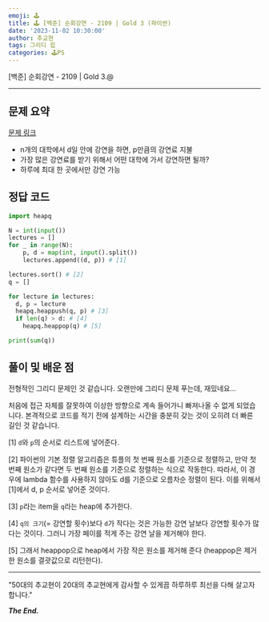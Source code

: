 ```yaml
---
emoji: 🕹️
title: 🕹️ [백준] 순회강연 - 2109 | Gold 3 (파이썬)
date: '2023-11-02 10:30:00'
author: 추교현
tags: 그리디 힙
categories: 🕹️PS
---
```


[백준] 순회강연 - 2109 | Gold 3.@

---

## 문제 요약

[문제 링크](https://www.acmicpc.net/problem/2109)

- n개의 대학에서 d일 안에 강연을 하면, p만큼의 강연료 지불
- 가장 많은 강연료를 받기 위해서 어떤 대학에 가서 강연하면 될까?
- 하루에 최대 한 곳에서만 강연 가능

## 정답 코드

```python
import heapq

N = int(input())
lectures = []
for _ in range(N):
    p, d = map(int, input().split())
    lectures.append((d, p)) # [1]

lectures.sort() # [2]
q = []

for lecture in lectures:
  d, p = lecture
  heapq.heappush(q, p) # [3]
  if len(q) > d: # [4]
    heapq.heappop(q) # [5]

print(sum(q))
```

## 풀이 및 배운 점

전형적인 그리디 문제인 것 같습니다. 오랜만에 그리디 문제 푸는데, 재밌네요...

처음에 접근 자체를 잘못하여 이상한 방향으로 계속 들어가니 빠져나올 수 없게 되었습니다. 본격적으로 코드를 적기 전에 설계하는 시간을 충분히 갖는 것이 오히려 더 빠른 길인 것 같습니다.

[1] `d`와 `p`의 순서로 리스트에 넣어준다.

[2] 파이썬의 기본 정렬 알고리즘은 튜플의 첫 번째 원소를 기준으로 정렬하고, 만약 첫 번째 원소가 같다면 두 번째 원소를 기준으로 정렬하는 식으로 작동한다. 따라서, 이 경우에 lambda 함수를 사용하지 않아도 d를 기준으로 오름차순 정렬이 된다. 이를 위해서 [1]에서 d, p 순서로 넣어준 것이다.

[3] `p`라는 item을 `q`라는 heap에 추가한다.

[4] `q의 크기`(= 강연할 횟수)보다 `d`가 작다는 것은 가능한 강연 날보다 강연할 횟수가 많다는 것이다. 그러니 가장 페이를 적게 주는 강연 날을 제거해야 한다.

[5] 그래서 heappop으로 heap에서 가장 작은 원소를 제거해 준다 (heappop은 제거한 원소를 결괏값으로 리턴한다).

---

"50대의 추교현이 20대의 추교현에게 감사할 수 있게끔 하루하루 최선을 다해 살고자 합니다."

**_The End._**
